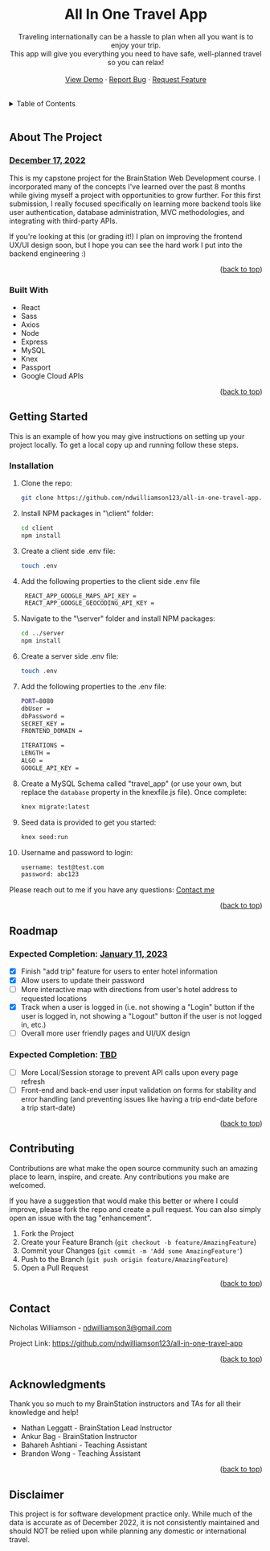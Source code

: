 <a id="readme-top"></a>
<br />

<div align="center">
  <h1 align="center">All In One Travel App</h1>
  <p align="center">
    Traveling internationally can be a hassle to plan when all you want is to enjoy your trip.<br />This app will give you everything you need to have safe, well-planned travel so you can relax!
    <br />
    <br />
    <a href="https://drive.google.com/drive/u/1/folders/1hD_Ht9XtXbjTcTPJv1mrE9ATRzhrkKQ1">View Demo</a>
    ·
    <a href="https://github.com/ndwilliamson123/all-in-one-travel-app/issues">Report Bug</a>
    ·
    <a href="https://github.com/ndwilliamson123/all-in-one-travel-app/issues">Request Feature</a>
  </p>
</div>

<!-- TABLE OF CONTENTS -->

<br />
<details>
  <summary>Table of Contents</summary>
  <ol>
    <li>
      <a href="#about-the-project">About The Project</a>
      <ul>
        <li><a href="#built-with">Built With</a></li>
      </ul>
    </li>
    <li>
      <a href="#getting-started">Getting Started</a>
      <ul>
        <li><a href="#installation">Installation</a></li>
      </ul>
    </li>
    <li><a href="#roadmap">Roadmap</a></li>
    <li><a href="#contributing">Contributing</a></li>
    <li><a href="#contact">Contact</a></li>
    <li><a href="#acknowledgments">Acknowledgments</a></li>
    <li><a href="#disclaimer">Disclaimer</a></li>
  </ol>
</details>
<br />

<!-- ABOUT THE PROJECT -->
## <a id="about-the-project"></a> About The Project

### <ins>December 17, 2022</ins>

This is my capstone project for the BrainStation Web Development course. I incorporated many of the concepts I've learned over the past 8 months while giving myself a project with opportunities to grow further. For this first submission, I really focused specifically on learning more backend tools like user authentication, database administration, MVC methodologies, and integrating with third-party APIs.

If you're looking at this (or grading it!) I plan on improving the frontend UX/UI design soon, but I hope you can see the hard work I put into the backend engineering :)

<p align="right">(<a href="#readme-top">back to top</a>)</p>

<!-- BUILT WITH -->

### <a id="built-with"></a> Built With 

- React
- Sass
- Axios
- Node
- Express
- MySQL
- Knex
- Passport
- Google Cloud APIs

<p align="right">(<a href="#readme-top">back to top</a>)</p>

<!-- GETTING STARTED -->

## <a id="getting-started"></a> Getting Started

This is an example of how you may give instructions on setting up your project locally.
To get a local copy up and running follow these steps.

### <a id="installation"></a> Installation

1. Clone the repo:
   ```sh
   git clone https://github.com/ndwilliamson123/all-in-one-travel-app.git
   ```
1. Install NPM packages in "\client" folder:
   ```sh
   cd client
   npm install
   ```
1. Create a client side .env file:
   ```sh
   touch .env
   ```
1. Add the following properties to the client side .env file
   ```sh
    REACT_APP_GOOGLE_MAPS_API_KEY = 
    REACT_APP_GOOGLE_GEOCODING_API_KEY = 
   ```
1. Navigate to the "\server" folder and install NPM packages:
   ```sh
   cd ../server
   npm install
   ```
1. Create a server side .env file:
   ```sh
   touch .env
   ```
1. Add the following properties to the .env file:
   ```sh
   PORT=8080
   dbUser =
   dbPassword =
   SECRET_KEY = 
   FRONTEND_DOMAIN = 

   ITERATIONS =
   LENGTH =
   ALGO =
   GOOGLE_API_KEY = 
   ```
1. Create a MySQL Schema called "travel_app" (or use your own, but replace the    `database` property in the knexfile.js file). Once complete:
   ```sh
   knex migrate:latest
   ```
1. Seed data is provided to get you started:
   ```sh
   knex seed:run
   ```
1. Username and password to login:
   ```sh
   username: test@test.com
   password: abc123
   ```

Please reach out to me if you have any questions: <a href="#contact">Contact me</a>

<p align="right">(<a href="#readme-top">back to top</a>)</p>

<!-- ROADMAP -->

## <a id="roadmap"></a> Roadmap

### Expected Completion: <ins>January 11, 2023</ins>

- [X] Finish "add trip" feature for users to enter hotel information
- [X] Allow users to update their password
- [ ] More interactive map with directions from user's hotel address to requested locations
- [X] Track when a user is logged in (i.e. not showing a "Login" button if the user is logged in, not showing a "Logout" button if the user is not logged in, etc.)
- [ ] Overall more user friendly pages and UI/UX design

### Expected Completion: <ins>TBD</ins>

- [ ] More Local/Session storage to prevent API calls upon every page refresh
- [ ] Front-end and back-end user input validation on forms for stability and error handling (and preventing issues like having a trip end-date before a trip start-date)

<p align="right">(<a href="#readme-top">back to top</a>)</p>

<!-- CONTRIBUTING -->

## <a id="contributing"></a> Contributing

Contributions are what make the open source community such an amazing place to learn, inspire, and create. Any contributions you make are welcomed.

If you have a suggestion that would make this better or where I could improve, please fork the repo and create a pull request. You can also simply open an issue with the tag "enhancement".

1. Fork the Project
2. Create your Feature Branch (`git checkout -b feature/AmazingFeature`)
3. Commit your Changes (`git commit -m 'Add some AmazingFeature'`)
4. Push to the Branch (`git push origin feature/AmazingFeature`)
5. Open a Pull Request

<p align="right">(<a href="#readme-top">back to top</a>)</p>

<!-- CONTACT -->

## <a id="contact"></a> Contact

Nicholas Williamson - ndwilliamson3@gmail.com

Project Link: https://github.com/ndwilliamson123/all-in-one-travel-app

<p align="right">(<a href="#readme-top">back to top</a>)</p>

<!-- ACKNOWLEDGMENTS -->

## <a id="acknowledgments"></a> Acknowledgments

Thank you so much to my BrainStation instructors and TAs for all their knowledge and help!

- Nathan Leggatt - BrainStation Lead Instructor
- Ankur Bag - BrainStation Instructor
- Bahareh Ashtiani - Teaching Assistant
- Brandon Wong - Teaching Assistant

<p align="right">(<a href="#readme-top">back to top</a>)</p>


## <a id="disclaimer"></a> Disclaimer

This project is for software development practice only. While much of the data is accurate as of December 2022, it is not consistently maintained and should NOT be relied upon while planning any domestic or international travel.